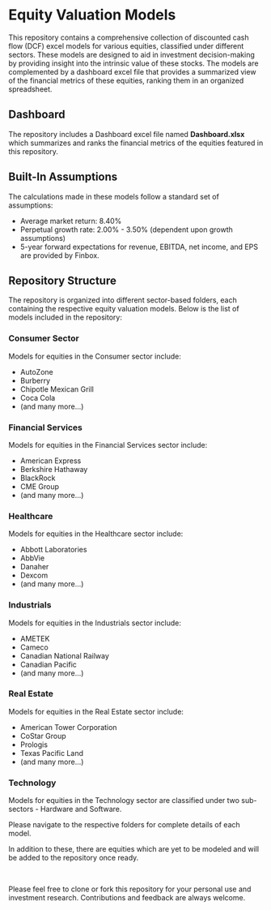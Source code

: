 # Equity Valuation Models

This repository contains a comprehensive collection of discounted cash flow (DCF) excel models for various equities, classified under different sectors. These models are designed to aid in investment decision-making by providing insight into the intrinsic value of these stocks. The models are complemented by a dashboard excel file that provides a summarized view of the financial metrics of these equities, ranking them in an organized spreadsheet.

## Dashboard
The repository includes a Dashboard excel file named **Dashboard.xlsx** which summarizes and ranks the financial metrics of the equities featured in this repository.



## Built-In Assumptions

The calculations made in these models follow a standard set of assumptions:
- Average market return: 8.40%
- Perpetual growth rate: 2.00% - 3.50% (dependent upon growth assumptions)
- 5-year forward expectations for revenue, EBITDA, net income, and EPS are provided by Finbox.

## Repository Structure

The repository is organized into different sector-based folders, each containing the respective equity valuation models. Below is the list of models included in the repository:

### Consumer Sector
Models for equities in the Consumer sector include:

- AutoZone
- Burberry
- Chipotle Mexican Grill
- Coca Cola
- (and many more...)

### Financial Services
Models for equities in the Financial Services sector include:

- American Express
- Berkshire Hathaway
- BlackRock
- CME Group
- (and many more...)

### Healthcare
Models for equities in the Healthcare sector include:

- Abbott Laboratories
- AbbVie
- Danaher
- Dexcom
- (and many more...)

### Industrials
Models for equities in the Industrials sector include:

- AMETEK
- Cameco
- Canadian National Railway
- Canadian Pacific
- (and many more...)

### Real Estate
Models for equities in the Real Estate sector include:

- American Tower Corporation
- CoStar Group
- Prologis
- Texas Pacific Land
- (and many more...)

### Technology
Models for equities in the Technology sector are classified under two sub-sectors - Hardware and Software.

Please navigate to the respective folders for complete details of each model.

In addition to these, there are equities which are yet to be modeled and will be added to the repository once ready.
  
<br>

Please feel free to clone or fork this repository for your personal use and investment research. Contributions and feedback are always welcome.